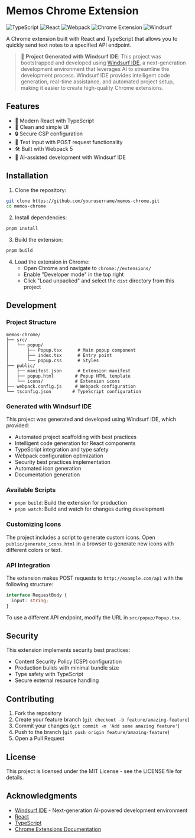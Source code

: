 # Memos Chrome Extension

![TypeScript](https://img.shields.io/badge/TypeScript-007ACC?style=for-the-badge&logo=typescript&logoColor=white)
![React](https://img.shields.io/badge/React-20232A?style=for-the-badge&logo=react&logoColor=61DAFB)
![Webpack](https://img.shields.io/badge/Webpack-8DD6F9?style=for-the-badge&logo=webpack&logoColor=black)
![Chrome Extension](https://img.shields.io/badge/Chrome_Extension-4285F4?style=for-the-badge&logo=google-chrome&logoColor=white)
![Windsurf](https://img.shields.io/badge/Built_with-Windsurf_IDE-FF6B6B?style=for-the-badge)

A Chrome extension built with React and TypeScript that allows you to quickly send text notes to a specified API endpoint.

> 🌟 **Project Generated with Windsurf IDE**: This project was bootstrapped and developed using [Windsurf IDE](https://codeium.com/windsurf), a next-generation development environment that leverages AI to streamline the development process. Windsurf IDE provides intelligent code generation, real-time assistance, and automated project setup, making it easier to create high-quality Chrome extensions.

## Features

- 🚀 Modern React with TypeScript
- 💅 Clean and simple UI
- 🔒 Secure CSP configuration
- 📝 Text input with POST request functionality
- 🛠️ Built with Webpack 5
- 🤖 AI-assisted development with Windsurf IDE

## Installation

1. Clone the repository:
```bash
git clone https://github.com/yourusername/memos-chrome.git
cd memos-chrome
```

2. Install dependencies:
```bash
pnpm install
```

3. Build the extension:
```bash
pnpm build
```

4. Load the extension in Chrome:
   - Open Chrome and navigate to `chrome://extensions/`
   - Enable "Developer mode" in the top right
   - Click "Load unpacked" and select the `dist` directory from this project

## Development

### Project Structure
```
memos-chrome/
├── src/
│   └── popup/
│       ├── Popup.tsx      # Main popup component
│       ├── index.tsx      # Entry point
│       └── popup.css      # Styles
├── public/
│   ├── manifest.json      # Extension manifest
│   ├── popup.html        # Popup HTML template
│   └── icons/            # Extension icons
├── webpack.config.js     # Webpack configuration
└── tsconfig.json        # TypeScript configuration
```

### Generated with Windsurf IDE

This project was generated and developed using Windsurf IDE, which provided:
- Automated project scaffolding with best practices
- Intelligent code generation for React components
- TypeScript integration and type safety
- Webpack configuration optimization
- Security best practices implementation
- Automated icon generation
- Documentation generation

### Available Scripts

- `pnpm build`: Build the extension for production
- `pnpm watch`: Build and watch for changes during development

### Customizing Icons

The project includes a script to generate custom icons. Open `public/generate_icons.html` in a browser to generate new icons with different colors or text.

### API Integration

The extension makes POST requests to `http://example.com/api` with the following structure:

```typescript
interface RequestBody {
  input: string;
}
```

To use a different API endpoint, modify the URL in `src/popup/Popup.tsx`.

## Security

This extension implements security best practices:
- Content Security Policy (CSP) configuration
- Production builds with minimal bundle size
- Type safety with TypeScript
- Secure external resource handling

## Contributing

1. Fork the repository
2. Create your feature branch (`git checkout -b feature/amazing-feature`)
3. Commit your changes (`git commit -m 'Add some amazing feature'`)
4. Push to the branch (`git push origin feature/amazing-feature`)
5. Open a Pull Request

## License

This project is licensed under the MIT License - see the LICENSE file for details.

## Acknowledgments

- [Windsurf IDE](https://codeium.com/windsurf) - Next-generation AI-powered development environment
- [React](https://reactjs.org/)
- [TypeScript](https://www.typescriptlang.org/)
- [Chrome Extensions Documentation](https://developer.chrome.com/docs/extensions/)
